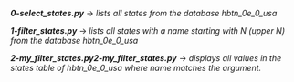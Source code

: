 ***0-select_states.py*** -> *lists all states from the database hbtn_0e_0_usa*

***1-filter_states.py*** -> *lists all states with a name starting with N (upper N) from the database hbtn_0e_0_usa*

***2-my_filter_states.py2-my_filter_states.py*** -> *displays all values in the states table of hbtn_0e_0_usa where name matches the argument.*
